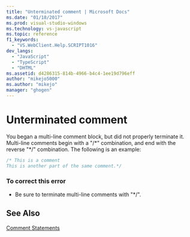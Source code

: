 ```yaml
---
title: "Unterminated comment | Microsoft Docs"
ms.date: "01/18/2017"
ms.prod: visual-studio-windows
ms.technology: vs-javascript
ms.topic: reference
f1_keywords: 
  - "VS.WebClient.Help.SCRIPT1016"
dev_langs: 
  - "JavaScript"
  - "TypeScript"
  - "DHTML"
ms.assetid: d4286315-814b-4966-b4c4-1ee19d796eff
author: "mikejo5000"
ms.author: "mikejo"
manager: "ghogen"
---
```

# Unterminated comment
You began a multi-line comment block, but did not properly terminate it. Multi-line comments begin with a "/*" combination, and end with the reverse "\*/" combination. The following is an example:  
  
```JavaScript  
/* This is a comment  
This is another part of the same comment.*/  
```  
  
### To correct this error  
  
- Be sure to terminate multi-line comments with "*/".  
  
## See Also  
 [Comment Statements](../../javascript/reference/comment-statements-javascript.md)